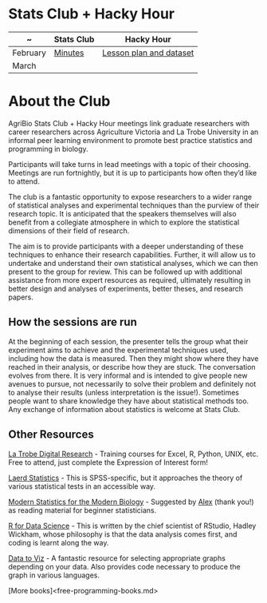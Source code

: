 # Stats Club + Hacky Hour
 
 ~ | Stats Club | Hacky Hour
------------ | ------------- | -------------
February | [Minutes](https://github.com/foriincharli/Stats_Club-Hacky_Hour/tree/master/Stats_Club/February_2020) | [Lesson plan and dataset](https://github.com/foriincharli/Stats_Club-Hacky_Hour/tree/master/Hacky_Hour/February_2020)
March |  | 

# About the Club

AgriBio Stats Club + Hacky Hour meetings link graduate researchers with career researchers across Agriculture Victoria and La Trobe University in an informal peer learning environment to promote best practice statistics and programming in biology.

Participants will take turns in lead meetings with a topic of their choosing. Meetings are run fortnightly, but it is up to participants how often they’d like to attend.

The club is a fantastic opportunity to expose researchers to a wider range of statistical analyses and experimental techniques than the purview of their research topic. It is anticipated that the speakers themselves will also benefit from a collegiate atmosphere in which to explore the statistical dimensions of their field of research.

The aim is to provide participants with a deeper understanding of these techniques to enhance their research capabilities. Further, it will allow us to undertake and understand their own statistical analyses, which we can then present to the group for review. This can be followed up with additional assistance from more expert resources as required, ultimately resulting in better design and analyses of experiments, better theses, and research papers.


## How the sessions are run

At the beginning of each session, the presenter tells the group what their experiment aims to achieve and the experimental techniques used, including how the data is measured. Then they might show where they have reached in their analysis, or describe how they are stuck. The conversation evolves from there. It is very informal and is intended to give people new avenues to pursue, not necessarily to solve their problem and definitely not to analyse their results (unless interpretation is the issue!). Sometimes people want to share knowledge they have about statistical methods too. Any exchange of information about statistics is welcome at Stats Club.

 

## Other Resources

[La Trobe Digital Research](https://www.latrobe.edu.au/research-infrastructure/digital-research/training-and-events) - Training courses for Excel, R, Python, UNIX, etc. Free to attend, just complete the Expression of Interest form!

[Laerd Statistics](https://statistics.laerd.com/spss-tutorials/one-way-anova-using-spss-statistics.php) - This is SPSS-specific, but it approaches the theory of various statistical tests in an accessible way.

[Modern Statistics for the Modern Biology](http://web.stanford.edu/class/bios221/book/) - Suggested by [Alex](https://github.com/alexpiper) (thank you!) as reading material for beginner statisticians.

[R for Data Science](https://r4ds.had.co.nz/) - This is written by the chief scientist of RStudio, Hadley Wickham, whose philosophy is that the data analysis comes first, and coding is learnt along the way.

[Data to Viz](https://www.data-to-viz.com/) - A fantastic resource for selecting appropriate graphs depending on your data. Also provides code necessary to produce the graph in various languages.

[More books]<free-programming-books.md>
